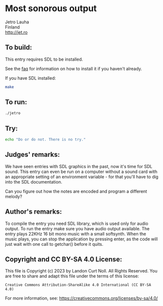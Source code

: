 # Most sonorous output

Jetro Lauha\
Finland\
<http://jet.ro>

## To build:

This entry requires SDL to be installed.

See the [faq](/faq.md) for information on how to install it if you haven't
already.

If you have SDL installed:

```sh
make
```


## To run:

```sh
./jetro
```

## Try:

```sh
echo "Do or do not. There is no try."
```

## Judges' remarks:

We have seen entries with SDL graphics in the past, now it's time for SDL
sound. This entry can even be run on a computer without a sound card with an
appropriate setting of an environment variable - for that you'll have to dig
into the SDL documentation.

Can you figure out how the notes are encoded and program a different melody?

## Author's remarks:

To compile the entry you need SDL library, which is used only for audio
output. To run the entry make sure you have audio output available. The entry
plays 22KHz 16 bit mono music with a small softsynth. When the music plays,
you can stop the application by pressing enter, as the code will just wait
with one call to getchar() before it quits.

## Copyright and CC BY-SA 4.0 License:

This file is Copyright (c) 2023 by Landon Curt Noll.  All Rights Reserved.
You are free to share and adapt this file under the terms of this license:

    Creative Commons Attribution-ShareAlike 4.0 International (CC BY-SA 4.0)

For more information, see: https://creativecommons.org/licenses/by-sa/4.0/
